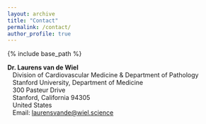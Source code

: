 ```yaml
---
layout: archive
title: "Contact"
permalink: /contact/
author_profile: true
---
```


{% include base_path %}

**Dr. Laurens van de Wiel** \
&nbsp;&nbsp;&nbsp;Division of Cardiovascular Medicine & Department of Pathology \
&nbsp;&nbsp;&nbsp;Stanford University, Department of Medicine \
&nbsp;&nbsp;&nbsp;300 Pasteur Drive \
&nbsp;&nbsp;&nbsp;Stanford, California 94305 \
&nbsp;&nbsp;&nbsp;United States \
&nbsp;&nbsp;&nbsp;Email: [&#108;&#097;&#117;&#114;&#101;&#110;&#115;&#118;&#097;&#110;&#100;&#101;&#064;&#119;&#105;&#101;&#108;&#046;&#115;&#099;&#105;&#101;&#110;&#099;&#101;](mailto:&#108;&#097;&#117;&#114;&#101;&#110;&#115;&#118;&#097;&#110;&#100;&#101;&#064;&#119;&#105;&#101;&#108;&#046;&#115;&#099;&#105;&#101;&#110;&#099;&#101;)